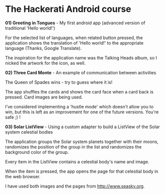 # <b>The Hackerati Android course</b>

<b>01) Greeting in Tongues</b> - My first android app (advanced version of traditional 'Hello world!')

For the selected list of languages, when related button pressed, the application shows the translation of 'Hello world!' to the appropriate language (Thanks, Google Translate).

The inspiration for the application name was the Talking Heads album, so I nicked the artwork for the icon, as well.

<b>02) Three Card Monte</b> - An example of communication between activities

The Queen of Spades wins - try to guess where it is!

The app shuffles the cards and shows the card face when a card back is pressed. Card images are being used.

I've considered implementing a 'hustle mode' which doesn't allow you to win, but this is left as an improvement for one of the future versions. You're safe ;) !

<b>03) Solar ListView</b> - Using a custom adapter to build a ListView of the Solar system celestial bodies

The application groups the Solar system planets together with their moons, randomizes the position of the group in the list and randomizes the background color of the group.

Every item in the ListView contains a celestial body's name and image.

When the item is pressed, the app opens the page for that celestial body in the web browser.

I have used both images and the pages from http://www.seasky.org.
